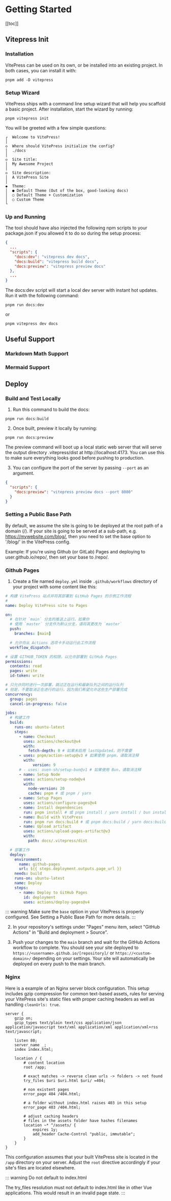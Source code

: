 # Getting Started

[[toc]]

## Vitepress Init

### Installation

VitePress can be used on its own, or be installed into an existing project. In both cases, you can install it with:

```shell
pnpm add -D vitepress
```

### Setup Wizard

VitePress ships with a command line setup wizard that will help you scaffold a basic project. After installation, start the wizard by running:

```shell
pnpm vitepress init
```

You will be greeted with a few simple questions:

```shell
┌  Welcome to VitePress!
│
◇  Where should VitePress initialize the config?
│  ./docs
│
◇  Site title:
│  My Awesome Project
│
◇  Site description:
│  A VitePress Site
│
◆  Theme:
│  ● Default Theme (Out of the box, good-looking docs)
│  ○ Default Theme + Customization
│  ○ Custom Theme
└
```

### Up and Running

The tool should have also injected the following npm scripts to your package.json if you allowed it to do so during the setup process:

```json
{
  ...
  "scripts": {
    "docs:dev": "vitepress dev docs",
    "docs:build": "vitepress build docs",
    "docs:preview": "vitepress preview docs"
  },
  ...
}
```

The docs:dev script will start a local dev server with instant hot updates. Run it with the following command:

```shell
pnpm run docs:dev
```

or

```shell
pnpm vitepress dev docs
```

## Useful Support

### Markdown Math Support

### Mermaid Support

## Deploy

### Build and Test Locally

1. Run this command to build the docs:

```shell
pnpm run docs:build
```

2. Once built, preview it locally by running:

```shell
pnpm run docs:preview
```

The preview command will boot up a local static web server that will serve the output directory .vitepress/dist at http://localhost:4173. You can use this to make sure everything looks good before pushing to production.

3. You can configure the port of the server by passing `--port` as an argument.

```json
{
  "scripts": {
    "docs:preview": "vitepress preview docs --port 8080"
  }
}
```

### Setting a Public Base Path

By default, we assume the site is going to be deployed at the root path of a domain (/). If your site is going to be served at a sub-path, e.g. https://mywebsite.com/blog/, then you need to set the base option to '/blog/' in the VitePress config.

Example: If you're using Github (or GitLab) Pages and deploying to user.github.io/repo/, then set your base to /repo/.

### Github Pages

1. Create a file named `deploy.yml` inside `.github/workflows` directory of your project with some content like this:

```yaml
# 构建 VitePress 站点并将其部署到 GitHub Pages 的示例工作流程
#
name: Deploy VitePress site to Pages

on:
  # 在针对 `main` 分支的推送上运行。如果你
  # 使用 `master` 分支作为默认分支，请将其更改为 `master`
  push:
    branches: [main]

  # 允许你从 Actions 选项卡手动运行此工作流程
  workflow_dispatch:

# 设置 GITHUB_TOKEN 的权限，以允许部署到 GitHub Pages
permissions:
  contents: read
  pages: write
  id-token: write

# 只允许同时进行一次部署，跳过正在运行和最新队列之间的运行队列
# 但是，不要取消正在进行的运行，因为我们希望允许这些生产部署完成
concurrency:
  group: pages
  cancel-in-progress: false

jobs:
  # 构建工作
  build:
    runs-on: ubuntu-latest
    steps:
      - name: Checkout
        uses: actions/checkout@v4
        with:
          fetch-depth: 0 # 如果未启用 lastUpdated，则不需要
      - uses: pnpm/action-setup@v3 # 如果使用 pnpm，请取消注释
        with:
            version: 9
      # - uses: oven-sh/setup-bun@v1 # 如果使用 Bun，请取消注释
      - name: Setup Node
        uses: actions/setup-node@v4
        with:
          node-version: 20
          cache: pnpm # 或 pnpm / yarn
      - name: Setup Pages
        uses: actions/configure-pages@v4
      - name: Install dependencies
        run: pnpm install # 或 pnpm install / yarn install / bun install
      - name: Build with VitePress
        run: pnpm run docs:build # 或 pnpm docs:build / yarn docs:build / bun run docs:build
      - name: Upload artifact
        uses: actions/upload-pages-artifact@v3
        with:
          path: docs/.vitepress/dist

  # 部署工作
  deploy:
    environment:
      name: github-pages
      url: ${{ steps.deployment.outputs.page_url }}
    needs: build
    runs-on: ubuntu-latest
    name: Deploy
    steps:
      - name: Deploy to GitHub Pages
        id: deployment
        uses: actions/deploy-pages@v4
```

::: warning
Make sure the `base` option in your VitePress is properly configured. See Setting a Public Base Path for more details.
:::

2. In your repository's settings under "Pages" menu item, select "GitHub Actions" in "Build and deployment > Source".

3. Push your changes to the `main` branch and wait for the GitHub Actions workflow to complete. You should see your site deployed to `https://<username>.github.io/[repository]/` or `https://<custom-domain>/` depending on your settings. Your site will automatically be deployed on every push to the main branch.

### Nginx

Here is a example of an Nginx server block configuration. This setup includes gzip compression for common text-based assets, rules for serving your VitePress site's static files with proper caching headers as well as handling `cleanUrls: true`.

```nginx
server {
    gzip on;
    gzip_types text/plain text/css application/json application/javascript text/xml application/xml application/xml+rss text/javascript;

    listen 80;
    server_name _;
    index index.html;

    location / {
        # content location
        root /app;

        # exact matches -> reverse clean urls -> folders -> not found
        try_files $uri $uri.html $uri/ =404;

        # non existent pages
        error_page 404 /404.html;

        # a folder without index.html raises 403 in this setup
        error_page 403 /404.html;

        # adjust caching headers
        # files in the assets folder have hashes filenames
        location ~* ^/assets/ {
            expires 1y;
            add_header Cache-Control "public, immutable";
        }
    }
}
```

This configuration assumes that your built VitePress site is located in the `/app` directory on your server. Adjust the `root` directive accordingly if your site's files are located elsewhere.

::: warning
Do not default to index.html

The try_files resolution must not default to index.html like in other Vue applications. This would result in an invalid page state.
:::
